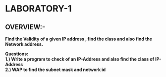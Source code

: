 # LABORATORY-1 
## OVERVIEW:- 
__Find the Validity of a given IP address , find the class and also find the Network address.__

**Questions:**\
**1.) Write a program to check of an IP-Address and also find the class of IP-Address**\
**2.) WAP to find the subnet mask and network id**
